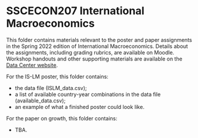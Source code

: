 # SSCECON207 International Macroeconomics

This folder contains materials relevant to the poster and paper assignments in the Spring 2022 edition of International Macroeconomics.
Details about the assignments, including grading rubrics, are available on Moodle.
Workshop handouts and other supporting materials are available on the [Data Center website](https://ucrdatacenter.github.io/SSCECON207).

For the IS-LM poster, this folder contains:

* the data file (ISLM_data.csv);
* a list of available country-year combinations in the data file (available_data.csv);
* an example of what a finished poster could look like.

For the paper on growth, this folder contains:

* TBA.
